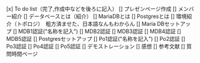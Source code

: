[x] To do list（完了,作成中などを後ろに記入）
[] プレゼンページ作成
[] メンバー紹介
[] データベースとは（紹介）
[] MariaDBとは
[] Postgresとは
[] 環境紹介（トポロジ）　粗方済ませた、日本語なんもわからん
[] Maria DBセットアップ
[] MDB1認証("名称を記入")
[] MDB2認証
[] MDB3認証
[] MDB4認証
[] MDB5認証
[] Postgresセットアップ
[] Po1認証("名称を記入")
[] Po2認証
[] Po3認証
[] Po4認証
[] Po5認証
[] デモストレーション
[] 感想
[] 参考文献
[] 質問時間ページ
